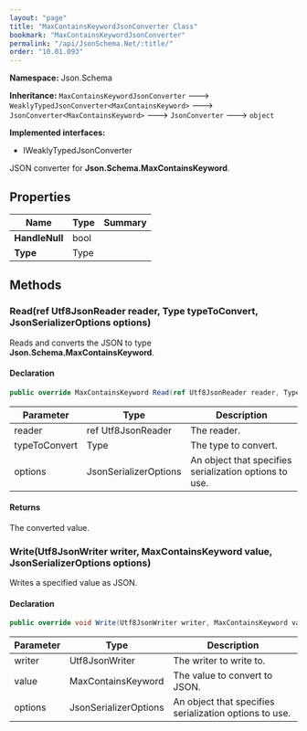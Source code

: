 ```yaml
---
layout: "page"
title: "MaxContainsKeywordJsonConverter Class"
bookmark: "MaxContainsKeywordJsonConverter"
permalink: "/api/JsonSchema.Net/:title/"
order: "10.01.093"
---
```

**Namespace:** Json.Schema

**Inheritance:**
`MaxContainsKeywordJsonConverter`
 🡒 
`WeaklyTypedJsonConverter<MaxContainsKeyword>`
 🡒 
`JsonConverter<MaxContainsKeyword>`
 🡒 
`JsonConverter`
 🡒 
`object`

**Implemented interfaces:**

- IWeaklyTypedJsonConverter

JSON converter for **Json.Schema.MaxContainsKeyword**.

## Properties

| Name | Type | Summary |
|---|---|---|
| **HandleNull** | bool |  |
| **Type** | Type |  |

## Methods

### Read(ref Utf8JsonReader reader, Type typeToConvert, JsonSerializerOptions options)

Reads and converts the JSON to type **Json.Schema.MaxContainsKeyword**.

#### Declaration

```c#
public override MaxContainsKeyword Read(ref Utf8JsonReader reader, Type typeToConvert, JsonSerializerOptions options)
```

| Parameter | Type | Description |
|---|---|---|
| reader | ref Utf8JsonReader | The reader. |
| typeToConvert | Type | The type to convert. |
| options | JsonSerializerOptions | An object that specifies serialization options to use. |


#### Returns

The converted value.

### Write(Utf8JsonWriter writer, MaxContainsKeyword value, JsonSerializerOptions options)

Writes a specified value as JSON.

#### Declaration

```c#
public override void Write(Utf8JsonWriter writer, MaxContainsKeyword value, JsonSerializerOptions options)
```

| Parameter | Type | Description |
|---|---|---|
| writer | Utf8JsonWriter | The writer to write to. |
| value | MaxContainsKeyword | The value to convert to JSON. |
| options | JsonSerializerOptions | An object that specifies serialization options to use. |


